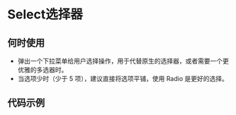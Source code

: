 # Select选择器

## 何时使用

- 弹出一个下拉菜单给用户选择操作，用于代替原生的选择器，或者需要一个更优雅的多选器时。
- 当选项少时（少于 5 项），建议直接将选项平铺，使用 Radio 是更好的选择。

## 代码示例

<basic-demo></basic-demo>

<size-demo></size-demo>

<multiple-demo></multiple-demo>

<option-group-demo></option-group-demo>

<search-demo></search-demo>

<script>
  import basicDemo from 'components/select/demo/basic.md'
  import sizeDemo from 'components/select/demo/size.md'
  import multipleDemo from 'components/select/demo/multiple.md'
  import optionGroupDemo from 'components/select/demo/option-group.md'
  import searchDemo from 'components/select/demo/search.md'

  export default {
    components: {
      basicDemo,
      sizeDemo,
      multipleDemo,
      optionGroupDemo,
      searchDemo
    }
  }
</script>
